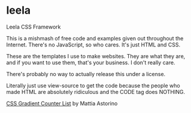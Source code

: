 # leela
Leela CSS Framework

This is a mishmash of free code and examples given out throughout the Internet.  There's no JavaScript, so who cares.  It's just HTML and CSS.

These are the templates I use to make websites.  They are what they are, and if you want to use them, that's your business.  I don't really care.

There's probably no way to actually release this under a license.

Literally just use view-source to get the code because the people who made HTML are absolutely ridiculous and the CODE tag does NOTHING.

<a href="css.gradient.counter.list.html">CSS Gradient Counter List</a> by Mattia Astorino
